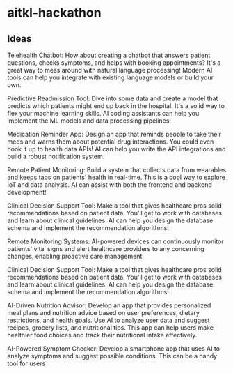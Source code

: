 # aitkl-hackathon

## Ideas

Telehealth Chatbot: How about creating a chatbot that answers patient questions, checks symptoms, and helps with booking appointments? It's a great way to mess around with natural language processing! Modern AI tools can help you integrate with existing language models or build your own.

Predictive Readmission Tool: Dive into some data and create a model that predicts which patients might end up back in the hospital. It's a solid way to flex your machine learning skills. AI coding assistants can help you implement the ML models and data processing pipelines!

Medication Reminder App: Design an app that reminds people to take their meds and warns them about potential drug interactions. You could even hook it up to health data APIs! AI can help you write the API integrations and build a robust notification system.

Remote Patient Monitoring: Build a system that collects data from wearables and keeps tabs on patients' health in real-time. This is a cool way to explore IoT and data analysis. AI can assist with both the frontend and backend development!

Clinical Decision Support Tool: Make a tool that gives healthcare pros solid recommendations based on patient data. You'll get to work with databases and learn about clinical guidelines. AI can help you design the database schema and implement the recommendation algorithms!

Remote Monitoring Systems: AI-powered devices can continuously monitor patients' vital signs and alert healthcare providers to any concerning changes, enabling proactive care management.

Clinical Decision Support Tool: Make a tool that gives healthcare pros solid recommendations based on patient data. You'll get to work with databases and learn about clinical guidelines. AI can help you design the database schema and implement the recommendation algorithms!

AI-Driven Nutrition Advisor: Develop an app that provides personalized meal plans and nutrition advice based on user preferences, dietary restrictions, and health goals. Use AI to analyze user data and suggest recipes, grocery lists, and nutritional tips. This app can help users make healthier food choices and track their nutritional intake effectively.

AI-Powered Symptom Checker: Develop a smartphone app that uses AI to analyze symptoms and suggest possible conditions. This can be a handy tool for users
